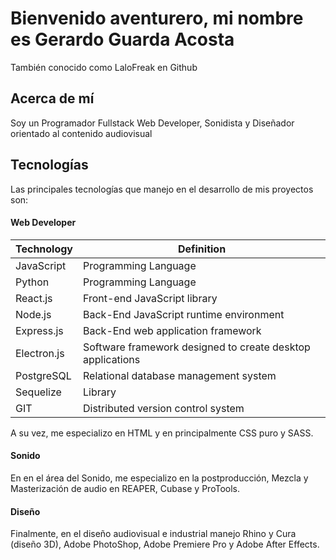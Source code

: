 # Bienvenido aventurero, mi nombre es Gerardo Guarda Acosta
También conocido como LaloFreak en Github

## Acerca de mí

Soy un Programador Fullstack Web Developer, Sonidista y Diseñador orientado al contenido audiovisual

## Tecnologías

Las principales tecnologías que manejo en el desarrollo de mis proyectos son:

#### Web Developer

|  Technology   | Definition |
| ------------- | ------------- |
| JavaScript  | Programming Language  |
| Python  | Programming Language |
| React.js | Front-end JavaScript library |
| Node.js |  Back-End JavaScript runtime environment |
| Express.js | Back-End web application framework  |
| Electron.js | Software framework designed to create desktop applications |
| PostgreSQL | Relational database management system  |
| Sequelize | Library |
| GIT | Distributed version control system |

A su vez, me especializo en HTML y en principalmente CSS puro y SASS.

#### Sonido

En en el área del Sonido, me especializo en la postproducción, Mezcla y Masterización de audio en REAPER, Cubase y ProTools.

#### Diseño

Finalmente, en el diseño audiovisual e industrial manejo Rhino y Cura (diseño 3D), Adobe PhotoShop, Adobe Premiere Pro y Adobe After Effects.
